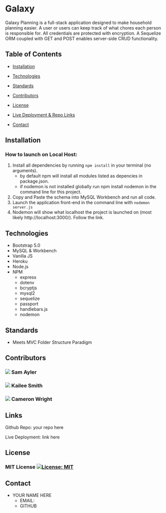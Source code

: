 # Galaxy

Galaxy Planning is a full-stack application designed to make household planning easier. A user or users can keep track of what chores each person is responsible for. All credentials are protected with encryption. A Sequelize ORM coupled with GET and POST enables server-side CRUD functionality.  

## Table of Contents

* [Installation](#installation)
* [Technologies](#technologies)
* [Standards](#standards)
* [Contributors](#contributors)

* [License](#license)
* [Live Deployment & Repo Links](#links)
* [Contact](#contact)


## Installation

### How to launch on Local Host:

1. Install all dependencies by running `npm install` in your terminal (no arguments).
    - by default npm will install all modules listed as depencies in package.json.
    - if nodemon is not installed globally run npm install nodemon in the command line for this project.
2. Copy and Paste the schema into MySQL Workbench and run all code.
3. Launch the application front-end in the command line with `nodemon server.js`
4. Nodemon will show what localhost the project is launched on (most likely http://localhost:3000/). Follow the link.

## Technologies

- Bootstrap 5.0
- MySQL & Workbench
- Vanilla JS
- Heroku
- Node.js
- NPM
    - express
    - dotenv
    - bcryptjs
    - mysql2
    - sequelize
    - passport
    - handlebars.js
    - nodemon

## Standards

- Meets MVC Folder Structure Paradigm



## Contributors


### [![](https://github.com/sayler3.png?size=50)](https://github.com/sayler3)               Sam Ayler
                                                      



### [![](https://github.com/kaileesmith.png?size=50)](https://github.com/kaileesmith)       Kailee Smith



### [![](https://github.com/camRight.png?size=50)](https://github.com/camRight)             Cameron Wright


## Links

Github Repo: your repo here

Live Deployment: link here

## License

### MIT License [![License: MIT](https://img.shields.io/badge/License-MIT-yellow.svg)](https://opensource.org/licenses/MIT)



## Contact

- YOUR NAME HERE
    - EMAIL:
    - GITHUB
